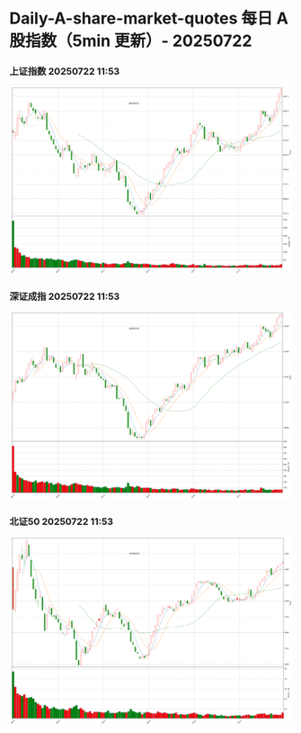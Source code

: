 
# Daily-A-share-market-quotes 每日 A 股指数（5min 更新）- 20250722

### 上证指数 20250722 11:53
![](./fig/2025/7/20250722-sh000001.png)

### 深证成指 20250722 11:53
![](./fig/2025/7/20250722-sz399001.png)

### 北证50 20250722 11:53
![](./fig/2025/7/20250722-bj899050.png)
